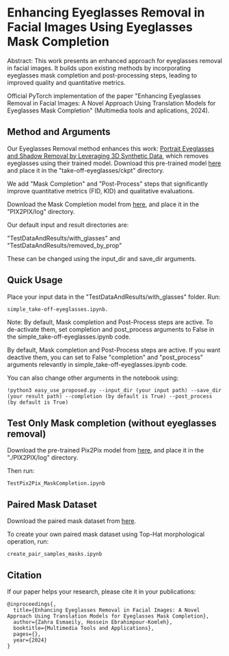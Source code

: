# Enhancing Eyeglasses Removal in Facial Images Using Eyeglasses Mask Completion

Abstract: This work presents an enhanced approach for eyeglasses removal in facial images. It builds upon existing methods by incorporating eyeglasses mask completion and post-processing steps, leading to improved quality and quantitative metrics.

Official PyTorch implementation of the paper "Enhancing Eyeglasses Removal in Facial Images: A Novel Approach Using Translation Models for Eyeglasses Mask Completion" (Multimedia tools and aplications, 2024).

## Method and Arguments

Our Eyeglasses Removal method enhances this work: [Portrait Eyeglasses and Shadow Removal by Leveraging 3D Synthetic Data](https://github.com/StoryMY/take-off-eyeglasses), which removes eyeglasses using their trained model. 
Download this pre-trained model [here](https://drive.google.com/file/d/1Ea8Swdajz2J5VOkaXIw_-pVJk9EWYrpx/view?usp=sharing) and place it in the "take-off-eyeglasses/ckpt" directory.

We add "Mask Completion" and "Post-Process" steps that significantly improve quantitative metrics (FID, KID) and qualitative evaluations.

Download the Mask Completion model from [here](https://drive.google.com/file/d/1U-hanxKcG-chfUzxQV3G_Q7IBbNlHga3/view?usp=sharing), and place it in the "PIX2PIX/log" directory.

Our default input and result directories are:

"TestDataAndResults/with_glasses"  and  "TestDataAndResults/removed_by_prop"

These can be changed using the input_dir and save_dir arguments.

## Quick Usage

Place your input data in the "TestDataAndResults/with_glasses" folder.
Run:

	simple_take-off-eyeglasses.ipynb.

Note: By default, Mask completion and Post-Process steps are active. To de-activate them, set completion and post_process arguments to False in the simple_take-off-eyeglasses.ipynb code.

By default, Mask completion and Post-Process steps are active. If you want deactive them, you can set to False "completion" and "post_process" arguments relevantly in simple_take-off-eyeglasses.ipynb code.

You can also change other arguments in the notebook using:

	!python3 easy_use_proposed.py --input_dir (your input path) --save_dir (your result path) --completion (by default is True) --post_process (by default is True)

## Test Only Mask completion (without eyeglasses removal)

 Download the pre-trained Pix2Pix model from [here](https://drive.google.com/file/d/1U-hanxKcG-chfUzxQV3G_Q7IBbNlHga3/view?usp=sharing), and place it in the "./PIX2PIX/log" directory.
 
 Then run:    
 	
	TestPix2Pix_MaskCompletion.ipynb
 
## Paired Mask Dataset

Download the paired mask dataset from [here](https://drive.google.com/drive/folders/1s3Vp-bpsMvo7DoY8f_yze_YBgMjeIZQI?usp=sharing).

To create your own paired mask dataset using Top-Hat morphological operation, run:   

	create_pair_samples_masks.ipynb

## Citation

If our paper helps your research, please cite it in your publications:

	@inproceedings{,
	  title={Enhancing Eyeglasses Removal in Facial Images: A Novel Approach Using Translation Models for Eyeglasses Mask Completion},
	  author={Zahra Esmaeily, Hossein Ebrahimpour-Komleh},
	  booktitle={Multimedia Tools and Applications},
	  pages={},
	  year={2024}
	}
